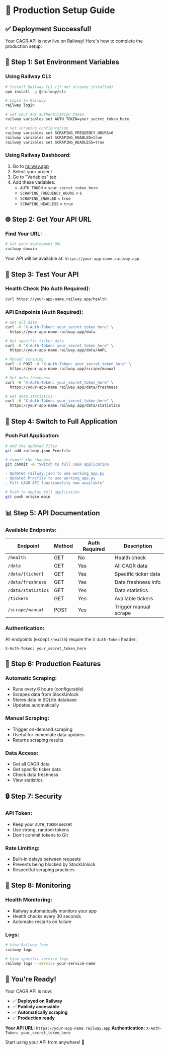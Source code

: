 # 🚀 Production Setup Guide

## ✅ **Deployment Successful!**

Your CAGR API is now live on Railway! Here's how to complete the production setup:

## 🔧 **Step 1: Set Environment Variables**

### **Using Railway CLI:**
```bash
# Install Railway CLI (if not already installed)
npm install -g @railway/cli

# Login to Railway
railway login

# Set your API authentication token
railway variables set AUTH_TOKEN=your_secret_token_here

# Set scraping configuration
railway variables set SCRAPING_FREQUENCY_HOURS=6
railway variables set SCRAPING_ENABLED=true
railway variables set SCRAPING_HEADLESS=true
```

### **Using Railway Dashboard:**
1. Go to [railway.app](https://railway.app)
2. Select your project
3. Go to "Variables" tab
4. Add these variables:
   - `AUTH_TOKEN` = `your_secret_token_here`
   - `SCRAPING_FREQUENCY_HOURS` = `6`
   - `SCRAPING_ENABLED` = `true`
   - `SCRAPING_HEADLESS` = `true`

## 🌐 **Step 2: Get Your API URL**

### **Find Your URL:**
```bash
# Get your deployment URL
railway domain
```

Your API will be available at: `https://your-app-name.railway.app`

## 🧪 **Step 3: Test Your API**

### **Health Check (No Auth Required):**
```bash
curl https://your-app-name.railway.app/health
```

### **API Endpoints (Auth Required):**
```bash
# Get all data
curl -H "X-Auth-Token: your_secret_token_here" \
  https://your-app-name.railway.app/data

# Get specific ticker data
curl -H "X-Auth-Token: your_secret_token_here" \
  https://your-app-name.railway.app/data/AAPL

# Manual scraping
curl -X POST -H "X-Auth-Token: your_secret_token_here" \
  https://your-app-name.railway.app/scrape/manual

# Get data freshness
curl -H "X-Auth-Token: your_secret_token_here" \
  https://your-app-name.railway.app/data/freshness

# Get data statistics
curl -H "X-Auth-Token: your_secret_token_here" \
  https://your-app-name.railway.app/data/statistics
```

## 🔄 **Step 4: Switch to Full Application**

### **Push Full Application:**
```bash
# Add the updated files
git add railway.json Procfile

# Commit the changes
git commit -m "Switch to full CAGR application

- Updated railway.json to use working_app.py
- Updated Procfile to use working_app.py
- Full CAGR API functionality now available"

# Push to deploy full application
git push origin main
```

## 📊 **Step 5: API Documentation**

### **Available Endpoints:**

| Endpoint | Method | Auth Required | Description |
|----------|--------|---------------|-------------|
| `/health` | GET | No | Health check |
| `/data` | GET | Yes | All CAGR data |
| `/data/{ticker}` | GET | Yes | Specific ticker data |
| `/data/freshness` | GET | Yes | Data freshness info |
| `/data/statistics` | GET | Yes | Data statistics |
| `/tickers` | GET | Yes | Available tickers |
| `/scrape/manual` | POST | Yes | Trigger manual scrape |

### **Authentication:**
All endpoints (except `/health`) require the `X-Auth-Token` header:
```
X-Auth-Token: your_secret_token_here
```

## 🎯 **Step 6: Production Features**

### **Automatic Scraping:**
- Runs every 6 hours (configurable)
- Scrapes data from StockUnlock
- Stores data in SQLite database
- Updates automatically

### **Manual Scraping:**
- Trigger on-demand scraping
- Useful for immediate data updates
- Returns scraping results

### **Data Access:**
- Get all CAGR data
- Get specific ticker data
- Check data freshness
- View statistics

## 🔒 **Step 7: Security**

### **API Token:**
- Keep your `AUTH_TOKEN` secret
- Use strong, random tokens
- Don't commit tokens to Git

### **Rate Limiting:**
- Built-in delays between requests
- Prevents being blocked by StockUnlock
- Respectful scraping practices

## 🚀 **Step 8: Monitoring**

### **Health Monitoring:**
- Railway automatically monitors your app
- Health checks every 30 seconds
- Automatic restarts on failure

### **Logs:**
```bash
# View Railway logs
railway logs

# View specific service logs
railway logs --service your-service-name
```

## 🎉 **You're Ready!**

Your CAGR API is now:
- ✅ **Deployed on Railway**
- ✅ **Publicly accessible**
- ✅ **Automatically scraping**
- ✅ **Production ready**

**Your API URL:** `https://your-app-name.railway.app`
**Authentication:** `X-Auth-Token: your_secret_token_here`

Start using your API from anywhere! 🚀